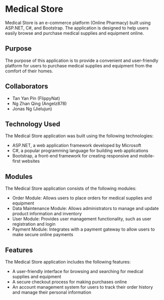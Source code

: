 # Medical Store

Medical Store is an e-commerce platform (Online Pharmacy) built using ASP.NET, C#, and Bootstrap. The application is designed to help users easily browse and purchase medical supplies and equipment online.

## Purpose

The purpose of this application is to provide a convenient and user-friendly platform for users to purchase medical supplies and equipment from the comfort of their homes.

## Collaborators

- Tan Yan Pin (FlippyNat)
- Ng Zhan Qing (Angelz878)
- Jonas Ng (Jielujun)

## Technology Used

The Medical Store application was built using the following technologies:

- ASP.NET, a web application framework developed by Microsoft
- C#, a popular programming language for building web applications
- Bootstrap, a front-end framework for creating responsive and mobile-first websites

## Modules

The Medical Store application consists of the following modules:

- Order Module: Allows users to place orders for medical supplies and equipment
- Data Maintenance Module: Allows administrators to manage and update product information and inventory
- User Module: Provides user management functionality, such as user registration and login
- Payment Module: Integrates with a payment gateway to allow users to make secure online payments

## Features

The Medical Store application includes the following features:

- A user-friendly interface for browsing and searching for medical supplies and equipment
- A secure checkout process for making purchases online
- An account management system for users to track their order history and manage their personal information
